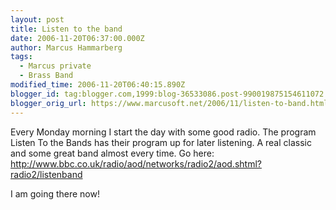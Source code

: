 ```yaml
---
layout: post
title: Listen to the band
date: 2006-11-20T06:37:00.000Z
author: Marcus Hammarberg
tags:
  - Marcus private
  - Brass Band
modified_time: 2006-11-20T06:40:15.890Z
blogger_id: tag:blogger.com,1999:blog-36533086.post-990019875154611072
blogger_orig_url: https://www.marcusoft.net/2006/11/listen-to-band.html
---
```


Every Monday morning I start the day with some good radio. The
program Listen To the Bands has their program up for later listening. A
real classic and some great band almost every time. Go here:
<http://www.bbc.co.uk/radio/aod/networks/radio2/aod.shtml?radio2/listenband>

I am going there now!
